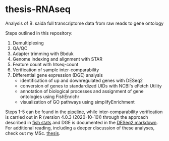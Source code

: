 # thesis-RNAseq
Analysis of B. saida full transcriptome data from raw reads to gene ontology

Steps outlined in this repository:
1. Demultiplexing
2. QA/QC
3. Adapter trimming with Bbduk
4. Genome indexing and alignment with STAR
5. Feature count with htseq-count
6. Verification of sample inter-comparability
7. Differential gene expression (DGE) analysis
   * identification of up and downregulated genes with DESeq2
   * conversion of genes to standardized UIDs with NCBI's eFetch Utility
   * annotation of biological processes and assignment of gene ontologies using FishEnrichr
   * visualization of GO pathways using simplifyEnrichment 

Steps 1-5 can be found in the [pipeline](pipeline.md), while inter-comparability verification is carried out in R (version 4.0.3 (2020-10-10)) through the approach described in [fish stats](fish_stats_markdown.md) and DGE is documented in the [DESeq2 markdown](DESeq2-markdown.md). For additional reading, including a deeper discussion of these analyses, check out my MSc. [thesis](https://hdl.handle.net/10037/21751).
